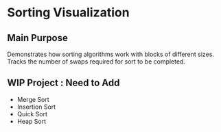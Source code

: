 # Sorting Visualization

## Main Purpose
Demonstrates how sorting algorithms work with blocks of different sizes.
Tracks the number of swaps required for sort to be completed. 


## WIP Project : Need to Add
- Merge Sort
- Insertion Sort
- Quick Sort
- Heap Sort

